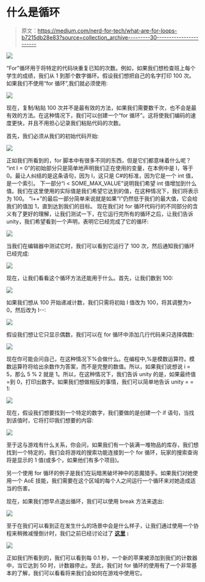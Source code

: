# 什么是循环

> 原文：<https://medium.com/nerd-for-tech/what-are-for-loops-b7215db28e83?source=collection_archive---------30----------------------->

![](img/18f5c4f838da81b5897496f5f6f9f97a.png)

“For”循环用于将特定的代码块重复已知的次数。例如，如果我们想检查班上每个学生的成绩，我们从 1 到那个数字循环。假设我们想把自己的名字打印 100 次。如果我们不使用“for 循环”,我们就必须使用:

![](img/1473e67223020e5c56358efd379bf5aa.png)

现在，复制/粘贴 100 次并不是最有效的方法，如果我们需要数千次，也不会是最有效的方法。在这种情况下，我们可以创建一个“for 循环”。这将使我们编码的速度更快，并且不用担心记录我们粘贴代码的次数。

首先，我们必须从我们的初始代码开始:

![](img/21b1c3e1b7dd52577fbeb9e57814370c.png)

正如我们所看到的，for 脚本中有很多不同的东西，但是它们都意味着什么呢？
“int I = 0”的初始部分只是简单地声明我们正在使用的变量，在本例中是 I，等于 0。最让人纠结的是这条语句，因为 I，这只是 C#的标准，因为它是一个 int 值，是一个索引。
下一部分“i < SOME_MAX_VALUE”说明我们希望 int 值增加到什么值。我们在这里使用的实际值是我们希望它达到的值，在这种情况下，我们将表示为 100。
“i++”的最后一部分简单来说就是如果“I”仍然低于我们的最大值，它会给我们的值加 1，直到达到我们的目标。
现在我们对 for 循环代码行的不同部分的含义有了更好的理解，让我们测试一下，在它运行完所有的循环之后，让我们告诉 unity，我们希望看到一个声明，表明它已经完成了它的循环:

![](img/b726f87d5118a2a783246082ca7bd82c.png)

当我们在编辑器中测试它时，我们可以看到它运行了 100 次，然后通知我们循环已经完成:

![](img/ba0e4093426acc55123b67b751aade37.png)

现在，让我们看看这个循环方法还能用于什么。首先，让我们数到 100:

![](img/e3cc9f4423bfefbcd3948d34f8a3e24b.png)

如果我们想从 100 开始递减计数，我们只需将初始 I 值改为 100，将其调整为> 0，然后改为 I--:

![](img/2be0cae054a9aa7bd3c22e55dc7e9184.png)

假设我们想让它只显示偶数，我们可以在 for 循环中添加几行代码来只选择偶数:

![](img/374168d79f1411d86e8ab7c386551c38.png)

现在你可能会问自己，在这种情况下%会做什么。在编程中,%是模数运算符。模数运算符将给出余数作为答案，而不是完整的数值。所以，如果我们说想说 i = 5，那么 5 % 2 就是 1。所以，在这种情况下，我们告诉 unity 的是，如果最终值=到 0，打印出数字。如果我们想做相反的事情，我们可以简单地告诉 unity = = 1:

![](img/95399ba1e70eb88d5301d07e7eb07b98.png)

现在，假设我们想要找到一个特定的数字，我们要做的是创建一个 if 语句，当找到该值时，它将打印我们想要的内容:

![](img/a9331fdf5f539a9e564b546389654e3f.png)

至于这与游戏有什么关系，你会问，如果我们有一个装满一堆物品的库存，我们想找到一个特定的，我们会将游戏的搜索功能连接到一个 for 循环，玩家的搜索查询将是显示的 1 值(或多个，如果他们有多个项目)。

另一个使用 for 循环的例子是我们在玩暗黑破坏神中的恶魔猎手。如果我们对她使用一个 AoE 技能，我们需要在这个区域的每个人之间运行一个循环来对她造成适当的伤害。

现在，如果我们想早点退出循环，我们可以使用 break 方法来退出:

![](img/5e47bcc76d592dca845e0440ba565429.png)

至于在我们可以看到正在发生什么的场景中会是什么样子，让我们通过使用一个协程来稍微减慢倒计时，我们之前已经讨论过了 [**这里**](/nerd-for-tech/what-are-coroutines-c63b225c3da5) **:**

![](img/237f15997837577017b80d4400156707.png)

正如我们所看到的，我们可以看到每 0.1 秒，一个新的苹果被添加到我们的计数器中，当它达到 50 时，计数器停止。至此，我们对 for 循环的使用有了一个非常基本的了解，我们可以看看将来我们会如何在游戏中使用它。
